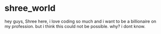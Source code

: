# shree_world
hey guys,
Shree here, i love coding so much and i want to be a billionaire on my profession. but i think this could not be possible. why? i dont know.
